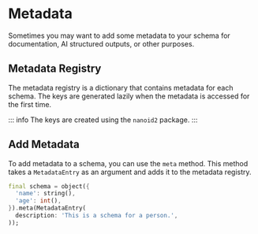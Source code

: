 # Metadata

Sometimes you may want to add some metadata to your schema for documentation, AI structured outputs, or other purposes.

## Metadata Registry

The metadata registry is a dictionary that contains metadata for each schema. The keys are generated lazily when the metadata is accessed for the first time.

::: info
The keys are created using the `nanoid2` package.
:::

## Add Metadata

To add metadata to a schema, you can use the `meta` method. This method takes a `MetadataEntry` as an argument and adds it to the metadata registry.

```dart
final schema = object({
  'name': string(),
  'age': int(),
}).meta(MetadataEntry(
  description: 'This is a schema for a person.',
));
```
